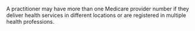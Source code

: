 A practitioner may have more than one Medicare provider number if they deliver health services in different locations or are registered in multiple health professions. 
